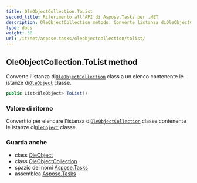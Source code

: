 ```yaml
---
title: OleObjectCollection.ToList
second_title: Riferimento all'API di Aspose.Tasks per .NET
description: OleObjectCollection metodo. Converte listanza diOleObjectCollection class a un elenco contenente le istanze diOleObject classe.
type: docs
weight: 30
url: /it/net/aspose.tasks/oleobjectcollection/tolist/
---
```

## OleObjectCollection.ToList method

Converte l'istanza di[`OleObjectCollection`](../) class a un elenco contenente le istanze di[`OleObject`](../../oleobject/) classe.

```csharp
public List<OleObject> ToList()
```

### Valore di ritorno

Convertito per elencare l'istanza di[`OleObjectCollection`](../) classe contenente le istanze di[`OleObject`](../../oleobject/) classe.

### Guarda anche

* class [OleObject](../../oleobject/)
* class [OleObjectCollection](../)
* spazio dei nomi [Aspose.Tasks](../../oleobjectcollection/)
* assemblea [Aspose.Tasks](../../../)


